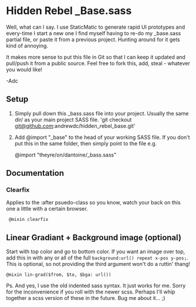 Hidden Rebel _Base.sass
=======================

Well, what can I say. I use StaticMatic to generate rapid UI prototypes and every-time I start a new one I find myself having to re-do my _base.sass partial file, or paste it from a previous project. Hunting around for it gets kind of annoying. 

It makes more sense to put this file in Git so that I can keep it updated and pull/push it from a public source. Feel free to fork this, add, steal - whatever you would like!

-Adc

## Setup

1. Simply pull down this _bass.sass file into your project. Usually the same dir/ as your main project SASS file.
'git checkout git@github.com:andrewdc/hidden_rebel_base.git'

2. Add @import "\_base" to the head of your working SASS file. If you don't put this in the same folder, then simply point to the file e.g. 

      @import "theyre/on/dantoine/_bass.sass"

## Documentation

### Clearfix

Applies to the :after psuedo-class so you know, watch your back on this one a little with a certain browser.

     @mixin clearfix
     
     
## Linear Gradiant + Background image (optional)

Start with top color and go to bottom color. If you want an image over top, add this in with any or all of the full `background:url() repeat x-pos y-pos;`. This is optional, so not providing the third argument won't do a ruttin' thang!

    @mixin lin-grad($from, $to, $bga: url())
    
Ps. And yes, I use the old indented sass syntax. It just works for me. Sorry for the inconvenience if you roll with the newer scss. Perhaps I'll whip together a scss version of these in the future. Bug me about it... ;)